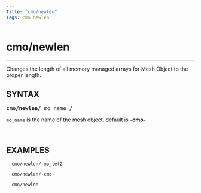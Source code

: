 ```yaml
---
Title: "cmo/newlen"
Tags: cmo newlen
---
```


# cmo/newlen

-------

 Changes the length of all memory managed arrays for Mesh Object to the proper length.

## SYNTAX

<pre>
<b>cmo/newlen</b>/ mo_name /
</pre>

`mo_name` is the name of the mesh object, default is **-cmo-**

    

## EXAMPLES

```
  cmo/newlen/ mo_tet2

  cmo/newlen/-cmo-

  cmo/newlen
```
